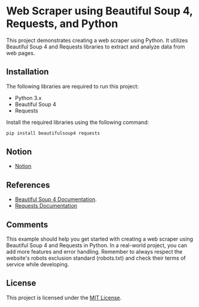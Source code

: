 # Web Scraper using Beautiful Soup 4, Requests, and Python

This project demonstrates creating a web scraper using Python. It utilizes Beautiful Soup 4 and Requests libraries to extract and analyze data from web pages.

## Installation

The following libraries are required to run this project:

- Python 3.x
- Beautiful Soup 4
- Requests

Install the required libraries using the following command:

```bash
pip install beautifulsoup4 requests
```

## Notion

- [Notion](https://www.notion.so/haminpark/Web-scrapper-b4f145b09f934fc99228b5a3524d4f21)

## References

- [Beautiful Soup 4 Documentation](https://www.crummy.com/software/BeautifulSoup/bs4/doc/).
- [Requests Documentation](https://docs.python-requests.org/en/latest/)

## Comments

This example should help you get started with creating a web scraper using Beautiful Soup 4 and Requests in Python. In a real-world project, you can add more features and error handling. Remember to always respect the website's robots exclusion standard (robots.txt) and check their terms of service while developing.

## License

This project is licensed under the [MIT License](LICENSE).
